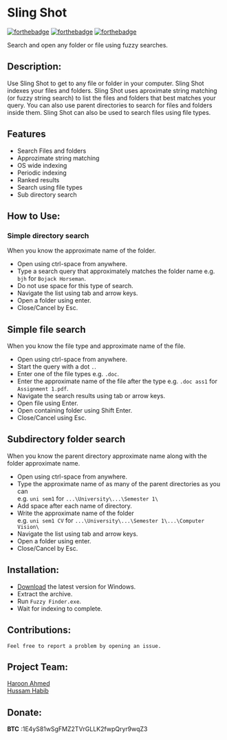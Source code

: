 # Sling Shot

[![forthebadge](https://forthebadge.com/images/badges/made-with-c-plus-plus.svg)](https://forthebadge.com)
[![forthebadge](https://forthebadge.com/images/badges/made-with-python.svg)](https://forthebadge.com)
[![forthebadge](https://forthebadge.com/images/badges/built-with-love.svg)](https://forthebadge.com)

Search and open any folder or file using fuzzy searches.

## Description:
Use Sling Shot to get to any file or folder in your computer. Sling Shot indexes your files and folders. Sling Shot uses aproximate string matching (or fuzzy string search) to list the files and folders that best matches your query. You can also use  parent directories to search for files and folders inside them. Sling Shot can also be used to search files using file types.

## Features
- Search Files and folders
- Approzimate string matching
- OS wide indexing
- Periodic indexing
- Ranked results
- Search using file types
- Sub directory search

## How to Use:
### Simple directory search
When you know the approximate name of the folder.
- Open using ctrl-space from anywhere.
- Type a search query that approximately matches the folder name e.g. `bjh` for `Bojack Horseman`.
- Do not use space for this type of search.
- Navigate the list using tab and arrow keys.
- Open a folder using enter.
- Close/Cancel by Esc.

## Simple file search
When you know the file type and approximate name of the file.
- Open using ctrl-space from anywhere.
- Start the query with a dot `.`.
- Enter one of the file types e.g. `.doc`.
- Enter the approximate name of the file after the type e.g. `.doc ass1` for `Assignment 1.pdf`.
- Navigate the search results using tab or arrow keys.
- Open file using Enter.
- Open containing folder using Shift Enter.
- Close/Cancel using Esc.

## Subdirectory folder search
When you know the parent directory approximate name along with the folder approximate name.
- Open using ctrl-space from anywhere.
- Type the approximate name of as many of the parent directories as you can <br> e.g. `uni sem1` for `...\University\...\Semester 1\`
- Add space after each name of directory.
- Write the approximate name of the folder <br> e.g. `uni sem1 CV` for `...\University\...\Semester 1\...\Computer Vision\`
- Navigate the list using tab and arrow keys.
- Open a folder using enter.
- Close/Cancel by Esc.

## Installation:
- [Download](https://github.com/hussamh10/fuzzy-finder/releases/tag/v3.0-alpha) the latest version for Windows.
- Extract the archive.
- Run `Fuzzy Finder.exe`.
- Wait for indexing to complete.

## Contributions:
    Feel free to report a problem by opening an issue.

## Project Team:
[Haroon Ahmed](https://github.com/Haroon96)<br>
[Hussam Habib](https://github.com/hussamh10)

## Donate:
  **BTC** :1E4yS81wSgFMZ2TVrGLLK2fwpQryr9wqZ3
